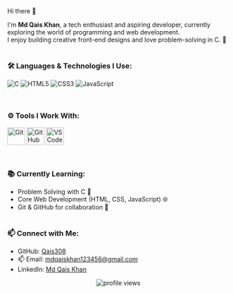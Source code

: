 
<div style="border 2px solid gray>
<h1 align="center">Hi there 👋</h1>

I'm <strong>Md Qais Khan</strong>, a tech enthusiast and aspiring developer, currently exploring the world of programming and web development.  
I enjoy building creative front-end designs and love problem-solving in C. 🌱
<br><br>


### 🛠 Languages & Technologies I Use:
<p>
  <img src="https://img.icons8.com/color/48/000000/c-programming.png" title="C" />
  <img src="https://img.icons8.com/color/48/000000/html-5.png" title="HTML5" />
  <img src="https://img.icons8.com/color/48/000000/css3.png" title="CSS3" />
  <img src="https://img.icons8.com/color/48/000000/javascript.png" title="JavaScript" />
</p> <br>

### ⚙ Tools I Work With:
<p>
  <img src="https://img.icons8.com/color/48/000000/git.png" title="Git" style="vertical-align: middle;" height="40" />
  <img src="https://github.githubassets.com/images/modules/logos_page/GitHub-Mark.png" title="GitHub" style="vertical-align: middle;" height="40" />
  <img src="https://img.icons8.com/color/48/000000/visual-studio-code-2019.png" title="VS Code" style="vertical-align: middle;" height="40" />
</p>
 <br>



### 📚 Currently Learning:
- Problem Solving with C 🧠  
- Core Web Development (HTML, CSS, JavaScript) 🌐  
- Git & GitHub for collaboration 🔐 <br><br>



### 📫 Connect with Me:
- GitHub: [Qais308](https://github.com/Qais308)
- 📫 Email: [mdqaiskhan123456@gmail.com](mailto:mdqaiskhan123456@gmail.com)
- LinkedIn:  [Md Qais Khan](https://www.linkedin.com/in/Md-Qais-Khan)
  

<p align="center">
  <img src="https://komarev.com/ghpvc/?username=Qais308&label=Profile%20views&color=0e75b6&style=flat" alt="profile views" />
</p>

</div>
